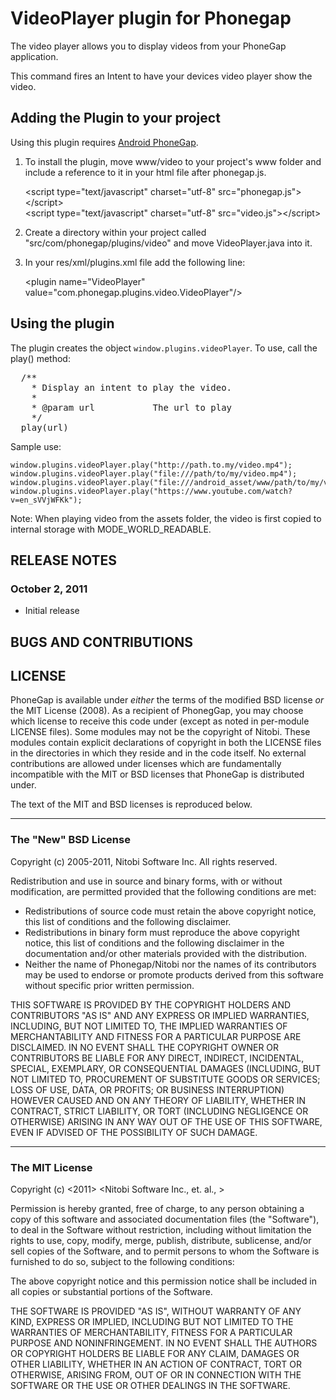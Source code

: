# VideoPlayer plugin for Phonegap #

The video player allows you to display videos from your PhoneGap application.

This command fires an Intent to have your devices video player show the video.

## Adding the Plugin to your project ##

Using this plugin requires [Android PhoneGap](https://github.com/apache/incubator-cordova-android).

1. To install the plugin, move www/video to your project's www folder and include a reference to it in your html file after phonegap.js.

    &lt;script type="text/javascript" charset="utf-8" src="phonegap.js"&gt;&lt;/script&gt;<br/>
    &lt;script type="text/javascript" charset="utf-8" src="video.js"&gt;&lt;/script&gt;
    
2. Create a directory within your project called "src/com/phonegap/plugins/video" and move VideoPlayer.java into it.

3. In your res/xml/plugins.xml file add the following line:

    &lt;plugin name="VideoPlayer" value="com.phonegap.plugins.video.VideoPlayer"/&gt;

## Using the plugin ##

The plugin creates the object `window.plugins.videoPlayer`.  To use, call the play() method:

<pre>
  /**
	* Display an intent to play the video.
    *
    * @param url           The url to play
    */
  play(url)
</pre>

Sample use:

    window.plugins.videoPlayer.play("http://path.to.my/video.mp4");
    window.plugins.videoPlayer.play("file:///path/to/my/video.mp4");
    window.plugins.videoPlayer.play("file:///android_asset/www/path/to/my/video.mp4");
    window.plugins.videoPlayer.play("https://www.youtube.com/watch?v=en_sVVjWFKk");

Note: When playing video from the assets folder, the video is first copied to internal storage with MODE_WORLD_READABLE.

## RELEASE NOTES ##

### October 2, 2011 ###

* Initial release


## BUGS AND CONTRIBUTIONS ##


## LICENSE ##

PhoneGap is available under *either* the terms of the modified BSD license *or* the
MIT License (2008). As a recipient of PhonegGap, you may choose which
license to receive this code under (except as noted in per-module LICENSE
files). Some modules may not be the copyright of Nitobi.   These
modules contain explicit declarations of copyright in both the LICENSE files in
the directories in which they reside and in the code itself. No external
contributions are allowed under licenses which are fundamentally incompatible
with the MIT or BSD licenses that PhoneGap is distributed under.

The text of the MIT and BSD licenses is reproduced below. 

---

### The "New" BSD License

Copyright (c) 2005-2011, Nitobi Software Inc.
All rights reserved.

Redistribution and use in source and binary forms, with or without
modification, are permitted provided that the following conditions are met:

  * Redistributions of source code must retain the above copyright notice, this
    list of conditions and the following disclaimer.
  * Redistributions in binary form must reproduce the above copyright notice,
    this list of conditions and the following disclaimer in the documentation
    and/or other materials provided with the distribution.
  * Neither the name of Phonegap/Nitobi nor the names of its contributors
    may be used to endorse or promote products derived from this software
    without specific prior written permission.

THIS SOFTWARE IS PROVIDED BY THE COPYRIGHT HOLDERS AND CONTRIBUTORS "AS IS" AND
ANY EXPRESS OR IMPLIED WARRANTIES, INCLUDING, BUT NOT LIMITED TO, THE IMPLIED
WARRANTIES OF MERCHANTABILITY AND FITNESS FOR A PARTICULAR PURPOSE ARE
DISCLAIMED.  IN NO EVENT SHALL THE COPYRIGHT OWNER OR CONTRIBUTORS BE LIABLE
FOR ANY DIRECT, INDIRECT, INCIDENTAL, SPECIAL, EXEMPLARY, OR CONSEQUENTIAL
DAMAGES (INCLUDING, BUT NOT LIMITED TO, PROCUREMENT OF SUBSTITUTE GOODS OR
SERVICES; LOSS OF USE, DATA, OR PROFITS; OR BUSINESS INTERRUPTION) HOWEVER
CAUSED AND ON ANY THEORY OF LIABILITY, WHETHER IN CONTRACT, STRICT LIABILITY,
OR TORT (INCLUDING NEGLIGENCE OR OTHERWISE) ARISING IN ANY WAY OUT OF THE USE
OF THIS SOFTWARE, EVEN IF ADVISED OF THE POSSIBILITY OF SUCH DAMAGE.

---

### The MIT License

Copyright (c) <2011> <Nitobi Software Inc., et. al., >

 Permission is hereby granted, free of charge, to any person obtaining a copy
 of this software and associated documentation files (the "Software"), to deal
 in the Software without restriction, including without limitation the rights
 to use, copy, modify, merge, publish, distribute, sublicense, and/or sell
 copies of the Software, and to permit persons to whom the Software is
 furnished to do so, subject to the following conditions:

 The above copyright notice and this permission notice shall be included in
 all copies or substantial portions of the Software.

 THE SOFTWARE IS PROVIDED "AS IS", WITHOUT WARRANTY OF ANY KIND, EXPRESS OR
 IMPLIED, INCLUDING BUT NOT LIMITED TO THE WARRANTIES OF MERCHANTABILITY,
 FITNESS FOR A PARTICULAR PURPOSE AND NONINFRINGEMENT. IN NO EVENT SHALL THE
 AUTHORS OR COPYRIGHT HOLDERS BE LIABLE FOR ANY CLAIM, DAMAGES OR OTHER
 LIABILITY, WHETHER IN AN ACTION OF CONTRACT, TORT OR OTHERWISE, ARISING FROM,
 OUT OF OR IN CONNECTION WITH THE SOFTWARE OR THE USE OR OTHER DEALINGS IN
 THE SOFTWARE.
 
